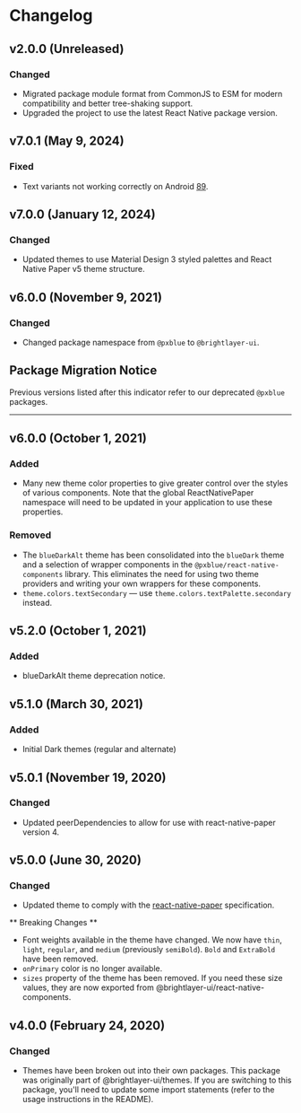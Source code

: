 # Changelog

## v2.0.0 (Unreleased)

### Changed

- Migrated package module format from CommonJS to ESM for modern compatibility and better tree-shaking support.
- Upgraded the project to use the latest React Native package version.

## v7.0.1 (May 9, 2024)

### Fixed

-   Text variants not working correctly on Android [89](https://github.com/etn-ccis/blui-react-native-themes/issues/89).

## v7.0.0 (January 12, 2024)

### Changed

-   Updated themes to use Material Design 3 styled palettes and React Native Paper v5 theme structure.

## v6.0.0 (November 9, 2021)

### Changed

-   Changed package namespace from `@pxblue` to `@brightlayer-ui`.

## Package Migration Notice

Previous versions listed after this indicator refer to our deprecated `@pxblue` packages.

---

## v6.0.0 (October 1, 2021)

### Added

-   Many new theme color properties to give greater control over the styles of various components. Note that the global ReactNativePaper namespace will need to be updated in your application to use these properties.

### Removed

-   The `blueDarkAlt` theme has been consolidated into the `blueDark` theme and a selection of wrapper components in the `@pxblue/react-native-components` library. This eliminates the need for using two theme providers and writing your own wrappers for these components.
-   `theme.colors.textSecondary` — use `theme.colors.textPalette.secondary` instead.

## v5.2.0 (October 1, 2021)

### Added

-   blueDarkAlt theme deprecation notice.

## v5.1.0 (March 30, 2021)

### Added

-   Initial Dark themes (regular and alternate)

## v5.0.1 (November 19, 2020)

### Changed

-   Updated peerDependencies to allow for use with react-native-paper version 4.

## v5.0.0 (June 30, 2020)

### Changed

-   Updated theme to comply with the [react-native-paper](https://callstack.github.io/react-native-paper/theming.html) specification.

** Breaking Changes **

-   Font weights available in the theme have changed. We now have `thin`, `light`, `regular`, and `medium` (previously `semiBold`). `Bold` and `ExtraBold` have been removed.
-   `onPrimary` color is no longer available.
-   `sizes` property of the theme has been removed. If you need these size values, they are now exported from @brightlayer-ui/react-native-components.

## v4.0.0 (February 24, 2020)

### Changed

-   Themes have been broken out into their own packages. This package was originally part of @brightlayer-ui/themes. If you are switching to this package, you'll need to update some import statements (refer to the usage instructions in the README).
